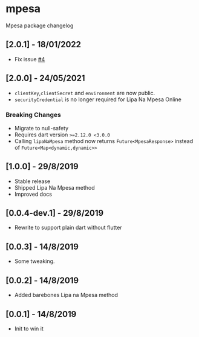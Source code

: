 # mpesa

Mpesa package changelog

## [2.0.1] - 18/01/2022

* Fix issue [#4](https://github.com/newtonmunene99/mpesa-dart/issues/4)

## [2.0.0] - 24/05/2021

* `clientKey`,`clientSecret` and `environment` are now public.
* `securityCredential` is no longer required for Lipa Na Mpesa Online

### Breaking Changes

* Migrate to null-safety
* Requires dart version `>=2.12.0 <3.0.0`
* Calling `lipaNaMpesa` method now returns `Future<MpesaResponse>` instead of `Future<Map<dynamic,dynamic>>`
  
## [1.0.0] - 29/8/2019

* Stable release
* Shipped Lipa Na Mpesa method
* Improved docs

## [0.0.4-dev.1] - 29/8/2019

* Rewrite to support plain dart without flutter

## [0.0.3] - 14/8/2019

* Some tweaking.

## [0.0.2] - 14/8/2019

* Added barebones Lipa na Mpesa method

## [0.0.1] - 14/8/2019

* Init to win it
